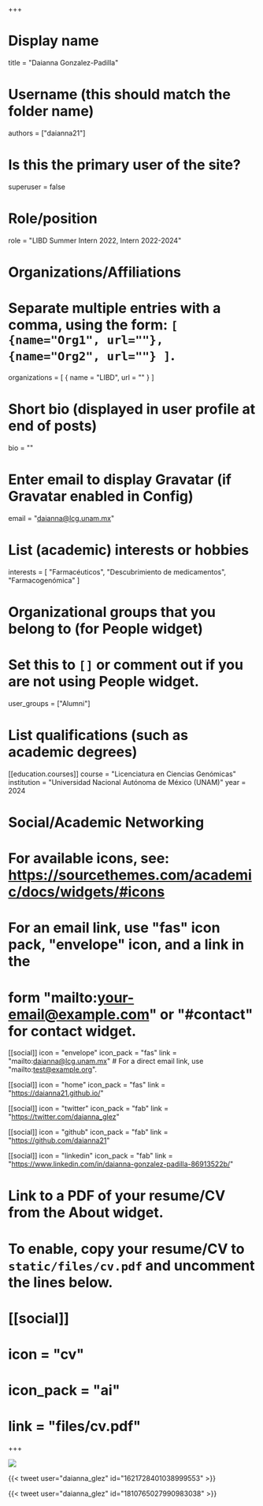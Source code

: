 +++
# Display name
title = "Daianna Gonzalez-Padilla"

# Username (this should match the folder name)
authors = ["daianna21"]

# Is this the primary user of the site?
superuser = false

# Role/position
role = "LIBD Summer Intern 2022, Intern 2022-2024"

# Organizations/Affiliations
#   Separate multiple entries with a comma, using the form: `[ {name="Org1", url=""}, {name="Org2", url=""} ]`.
organizations = [ { name = "LIBD", url = "" } ]

# Short bio (displayed in user profile at end of posts)
bio = ""

# Enter email to display Gravatar (if Gravatar enabled in Config)
email = "daianna@lcg.unam.mx"

# List (academic) interests or hobbies
interests = [
  "Farmacéuticos",
  "Descubrimiento de medicamentos",
  "Farmacogenómica"
]

# Organizational groups that you belong to (for People widget)
#   Set this to `[]` or comment out if you are not using People widget.
user_groups = ["Alumni"]

# List qualifications (such as academic degrees)
[[education.courses]]
  course = "Licenciatura en Ciencias Genómicas"
  institution = "Universidad Nacional Autónoma de México (UNAM)"
  year = 2024
  
# Social/Academic Networking
# For available icons, see: https://sourcethemes.com/academic/docs/widgets/#icons
#   For an email link, use "fas" icon pack, "envelope" icon, and a link in the
#   form "mailto:your-email@example.com" or "#contact" for contact widget.

[[social]]
  icon = "envelope"
  icon_pack = "fas"
  link = "mailto:daianna@lcg.unam.mx"  # For a direct email link, use "mailto:test@example.org".
  
[[social]]
  icon = "home"
  icon_pack = "fas"
  link = "https://daianna21.github.io/"

[[social]]
  icon = "twitter"
  icon_pack = "fab"
  link = "https://twitter.com/daianna_glez"

[[social]]
  icon = "github"
  icon_pack = "fab"
  link = "https://github.com/daianna21"
  
[[social]]
    icon = "linkedin"
    icon_pack = "fab"
    link = "https://www.linkedin.com/in/daianna-gonzalez-padilla-86913522b/"

# Link to a PDF of your resume/CV from the About widget.
# To enable, copy your resume/CV to `static/files/cv.pdf` and uncomment the lines below.
# [[social]]
#   icon = "cv"
#   icon_pack = "ai"
#   link = "files/cv.pdf"

+++

![](http://ghchart.rshah.org/DA2536/daianna21.svg)

{{< tweet user="daianna_glez" id="1621728401038999553" >}}

{{< tweet user="daianna_glez" id="1810765027990983038" >}}
